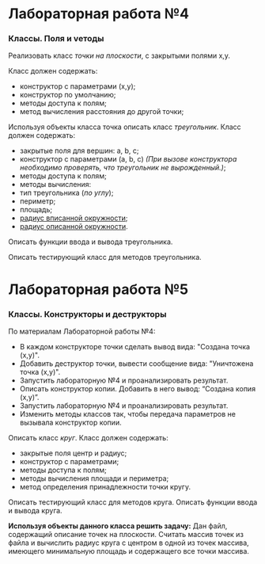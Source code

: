 # Лабораторная работа №4
### Классы. Поля и vетоды
Реализовать класс _точки на плоскости_, с закрытыми полями x,y. 

Класс должен содержать:
* конструктор с параметрами (x,y);
* конструктор по умолчанию;
* методы доступа к полям;
* метод вычисления расстояния до другой точки;

Используя объекты класса точка описать класс _треугольник_. Класс должен содержать:
* закрытые поля для вершин: a, b, c;
* конструктор с параметрами (a, b, c) _(При вызове конструктора необходимо проверять, что треугольник не вырожденный.)_;
* методы доступа к полям;
* методы вычисления:
 * тип треугольника (_по углу_);
 * периметр;
 * площадь;
 * [радиус вписанной окружности](https://ru.wikipedia.org/wiki/%D0%92%D0%BF%D0%B8%D1%81%D0%B0%D0%BD%D0%BD%D0%B0%D1%8F_%D0%BE%D0%BA%D1%80%D1%83%D0%B6%D0%BD%D0%BE%D1%81%D1%82%D1%8C);
 * [радиус описанной окружности](https://ru.wikipedia.org/wiki/%D0%9E%D0%BF%D0%B8%D1%81%D0%B0%D0%BD%D0%BD%D0%B0%D1%8F_%D0%BE%D0%BA%D1%80%D1%83%D0%B6%D0%BD%D0%BE%D1%81%D1%82%D1%8C).

Описать функции ввода и вывода треугольника. 

Описать тестирующий класс для методов треугольника.

# Лабораторная работа №5
### Классы. Конструкторы и деструкторы
По материалам Лабораторной работы №4:
* В каждом конструкторе точки сделать вывод вида: "Создана точка (x,y)".
* Добавить деструктор точки, вывести сообщение вида: "Уничтожена точка (x,y)".
* Запустить лабораторную №4 и проанализировать результат.
* Описать конструктор копии. Добавить в него вывод: “Создана копия (x,y)”.
* Запустить лабораторную №4 и проанализировать результат.
* Изменить методы классов так, чтобы передача параметров не вызывала конструктор копии.

Описать класс _круг_. Класс должен содержать:
* закрытые поля центр и радиус;
* конструктор с параметрами;
* методы доступа к полям;
* методы вычисления площади и периметра;
* метод определения принадлежности точки кругу.

Описать тестирующий класс для методов круга.
Описать функции ввода и вывода круга.

**Используя объекты данного класса решить задачу:**
Дан файл, содержащий описание точек на плоскости. Считать массив точек из файла и вычислить радиус круга с центром в одной из точек массива, имеющего минимальную площадь и содержащего все точки массива.
